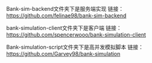 Bank-sim-backend文件夹下是服务端实现 链接：https://github.com/felinae98/bank-sim-backend

bank-simulation-client文件夹下是客户端 链接：https://github.com/spencerwooo/bank-simulation-client

Bank-simulation-script文件夹下是高并发模拟脚本 链接：https://github.com/Garvey98/bank-simulation